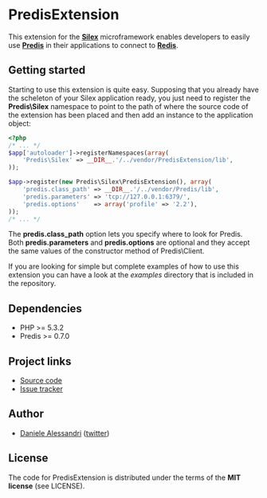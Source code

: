 # PredisExtension #

This extension for the __[Silex](http://silex-project.org)__ microframework enables developers to easily use
__[Predis](http://github.com/nrk/predis)__ in their applications to connect to __[Redis](http://redis.io)__.


## Getting started ##

Starting to use this extension is quite easy. Supposing that you already have the scheleton of your Silex
application ready, you just need to register the __Predis\Silex__ namespace to point to the path of where
the source code of the extension has been placed and then add an instance to the application object:

``` php
<?php
/* ... */
$app['autoloader']->registerNamespaces(array(
    'Predis\Silex' => __DIR__.'/../vendor/PredisExtension/lib',
));

$app->register(new Predis\Silex\PredisExtension(), array(
    'predis.class_path' => __DIR__.'/../vendor/Predis/lib',
    'predis.parameters' => 'tcp://127.0.0.1:6379/',
    'predis.options'    => array('profile' => '2.2'),
));
/* ... */
```

The __predis.class_path__ option lets you specify where to look for Predis. Both __predis.parameters__ and
__predis.options__ are optional and they accept the same values of the constructor method of Predis\Client.

If you are looking for simple but complete examples of how to use this extension you can have a look at the
_examples_ directory that is included in the repository.


## Dependencies ##

- PHP >= 5.3.2
- Predis >= 0.7.0


## Project links ##
- [Source code](http://github.com/nrk/PredisExtension)
- [Issue tracker](http://github.com/nrk/PredisExtension/issues)


## Author ##

- [Daniele Alessandri](mailto:suppakilla@gmail.com) ([twitter](http://twitter.com/JoL1hAHN))


## License ##

The code for PredisExtension is distributed under the terms of the __MIT license__ (see LICENSE).
